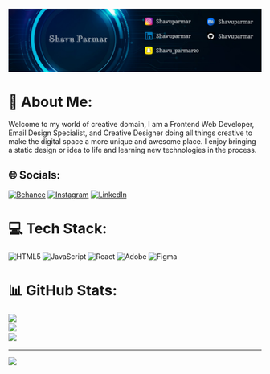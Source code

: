 <img src="https://raw.githubusercontent.com/shavuparmar/Shavu-parmar/main/poster.jfif"> </img>
# 💫 About Me:
Welcome to my world of creative domain, I am a Frontend Web Developer, Email Design Specialist, and Creative Designer doing all things creative to make the digital space a more unique and awesome place. I enjoy bringing a static design or idea to life and learning new technologies in the process.


## 🌐 Socials:
[![Behance](https://img.shields.io/badge/Behance-1769ff?logo=behance&logoColor=white)](https://behance.net/Shavuparmar) [![Instagram](https://img.shields.io/badge/Instagram-%23E4405F.svg?logo=Instagram&logoColor=white)](https://instagram.com/Shavuparmar) [![LinkedIn](https://img.shields.io/badge/LinkedIn-%230077B5.svg?logo=linkedin&logoColor=white)](https://linkedin.com/in/Shavuparmar) 

# 💻 Tech Stack:
![HTML5](https://img.shields.io/badge/html5-%23E34F26.svg?style=for-the-badge&logo=html5&logoColor=white) ![JavaScript](https://img.shields.io/badge/javascript-%23323330.svg?style=for-the-badge&logo=javascript&logoColor=%23F7DF1E) ![React](https://img.shields.io/badge/react-%2320232a.svg?style=for-the-badge&logo=react&logoColor=%2361DAFB) ![Adobe](https://img.shields.io/badge/adobe-%23FF0000.svg?style=for-the-badge&logo=adobe&logoColor=white) ![Figma]([https://www.figma.com/@ShavuParmar](https://www.figma.com/@ShavuParmar))
# 📊 GitHub Stats:
![](https://github-readme-stats.vercel.app/api?username=shavuparmar&theme=dark&hide_border=false&include_all_commits=false&count_private=false)<br/>
![](https://github-readme-streak-stats.herokuapp.com/?user=shavuparmar&theme=dark&hide_border=false)<br/>
![](https://github-readme-stats.vercel.app/api/top-langs/?username=shavuparmar&theme=dark&hide_border=false&include_all_commits=false&count_private=false&layout=compact)

---
[![](https://visitcount.itsvg.in/api?id=shavuparmar&icon=0&color=0)](https://visitcount.itsvg.in)

<!-- Proudly created with GPRM ( https://gprm.itsvg.in ) -->
